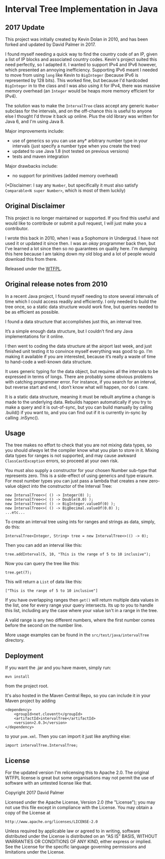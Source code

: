 Interval Tree Implementation in Java
====================================

## 2017 Update

This project was initially created by Kevin Dolan in 2010, and has been forked and updated by David Palmer in 2017. 

I found myself needing a quick way to find the country code of an IP, given a list of IP blocks and associated country codes. Kevin's project suited this need perfectly, so I adapted it. I wanted to support IPv4 and IPv6 however, which presented an annoying inefficiency. Supporting IPv6 meant I needed to move from using `long` like Kevin to `BigInteger` (because IPv6 is represented by 128 bits). This worked fine, but because I'd hardcoded `BigInteger` in to the class and I was also using it for IPv4, there was massive memory overhead (an `Integer` would be heaps more memory efficient for IPv4).

The solution was to make the `IntervalTree` class accept any generic `Number` subclass for the intervals, and on the off-chance this is useful to anyone else I thought I'd throw it back up online. Plus the old library was written for Java 6, and I'm using Java 8.

Major improvements include:
 * use of generics so you can use any* arbitrary number type in your intervals (just specify a number type when you create the tree)
 * updated to use Java 1.8 (not tested on previous versions)
 * tests and maven integration
 
Major drawbacks include:
 * no support for primitives (added memory overhead)
 
(\*Disclaimer: I say any `Number`, but specifically it must also satisfy `Comparable<N super Number>`, which is most of them luckily)

## Original Disclaimer

This project is no longer maintained or supported. If you find this useful and would like to contribute or submit a pull request, I will just make you a contributor.

I wrote this back in 2010, when I was a Sophomore in Undergrad. I have not used it or updated it since then. I was an _okay_ programmer back then, but I've learned a lot since then so no guarantees on quality here. I'm dumping this here because I am taking down my old blog and a lot of people would download this from there.

Released under the [WTFPL](http://en.wikipedia.org/wiki/WTFPL).

## Original release notes from 2010

In a recent Java project, I found myself needing to store several intervals of time which I could access readily and efficiently.  I only needed to build the tree once, so a static data structure would work fine, but queries needed to be as efficient as possible.

I found a data structure that accomplishes just this, an interval tree.

It’s a simple enough data structure, but I couldn’t find any Java implementations for it online.

I then went to coding the data structure at the airport last week, and just finished unit testing it to convince myself everything was good to go.  I’m making it available if you are interested, because it’s really a waste of time to hand-code a well-known data structure.

It uses generic typing for the data object, but requires all the intervals to be expressed in terms of longs.  There are probably some obvious problems with catching programmer error.  For instance, if you search for an interval, but reverse start and end, I don’t know what will happen, nor do I care.

It is a static data structure, meaning it must be rebuilt anytime a change is made to the underlying data.  Rebuilds happen automatically if you try to make a query and it is out-of-sync, but you can build manually by calling .build() if you want to, and you can find out if it is currently in-sync by calling .inSync().

## Usage
The tree makes no effort to check that you are not mixing data types, so you should _always_ let the compiler know what you plan to store in it. Mixing data types for ranges is not supported, and may cause awkward `ClassCastException` errors, so proceed at your own risk.

You must also supply a constructor for your chosen Number sub-type that represents zero. This is a side-effect of using generics and type erasure. For most number types you can just pass a lambda that creates a new zero-value object into the constructor of the Interval Tree:

```
new IntervalTree<>( () -> Integer(0) );
new IntervalTree<>( () -> Double(0.0) );
new IntervalTree<>( () -> BigInteger.valueOf(0) );
new IntervalTree<>( () -> BigDecimal.valueOf(0.0) );
...etc...
```

To create an interval tree using ints for ranges and strings as data, simply, do this:

```
IntervalTree<Integer, String> tree = new IntervalTree<>(() -> 0);
```

Then you can add an interval like this:

```
tree.addInterval(5, 10, "This is the range of 5 to 10 inclusive");
```

Now you can query the tree like this:

```
tree.get(7);
```

This will return a `List` of data like this:

```
["This is the range of 5 to 10 inclusive"]
```

If you have overlapping ranges then `get()` will return multiple data values in the list, one for every range your query intersects. Its up to you to handle this list, including any the case where your value isn't in a range in the tree.

A valid range is any two different numbers, where the first number comes before the second on the number line.

More usage examples can be found in the `src/test/java/intervalTree` directory.

## Deployment
If you want the .jar and you have maven, simply run:

```
mvn install
```

from the project root. 

It's also hosted in the Maven Central Repo, so you can include it in your Maven project by adding

```
<dependency>
    <groupId>net.cloventt</groupId>
    <artifactId>intervalTree</artifactId>
    <version>2.0.3</version>
</dependency>
```

to your `pom.xml`. Then you can import it just like anything else:

```
import intervalTree.IntervalTree;
```

## License
For the updated version I'm relicensing this to Apache 2.0. The original WTFPL license is great but some organisations may not permit the use of software with an untested license like that.

Copyright 2017 David Palmer

Licensed under the Apache License, Version 2.0 (the "License");
you may not use this file except in compliance with the License.
You may obtain a copy of the License at

    http://www.apache.org/licenses/LICENSE-2.0

Unless required by applicable law or agreed to in writing, software
distributed under the License is distributed on an "AS IS" BASIS,
WITHOUT WARRANTIES OR CONDITIONS OF ANY KIND, either express or implied.
See the License for the specific language governing permissions and
limitations under the License.